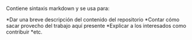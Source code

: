 Contiene sintaxis markdown y se usa para:

*Dar una breve descripción del contenido del repositorio
*Contar cómo sacar provecho del trabajo aquí presente
*Explicar a los interesados como contribuir
*etc.
